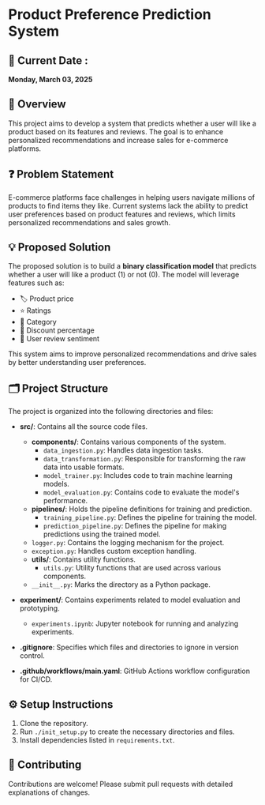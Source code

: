 # Product Preference Prediction System  

## 📅 Current Date : 
**Monday, March 03, 2025**


## 📖 Overview
This project aims to develop a system that predicts whether a user will like a product based on its features and reviews. The goal is to enhance personalized recommendations and increase sales for e-commerce platforms.

## ❓ Problem Statement
E-commerce platforms face challenges in helping users navigate millions of products to find items they like. Current systems lack the ability to predict user preferences based on product features and reviews, which limits personalized recommendations and sales growth.

## 💡 Proposed Solution
The proposed solution is to build a **binary classification model** that predicts whether a user will like a product (1) or not (0). The model will leverage features such as:
- 🏷️ Product price  
- ⭐ Ratings  
- 📂 Category  
- 💸 Discount percentage  
- 📝 User review sentiment  

This system aims to improve personalized recommendations and drive sales by better understanding user preferences.

## 🗂️ Project Structure
The project is organized into the following directories and files:

- **src/**: Contains all the source code files.
  - **components/**: Contains various components of the system.
    - `data_ingestion.py`: Handles data ingestion tasks.
    - `data_transformation.py`: Responsible for transforming the raw data into usable formats.
    - `model_trainer.py`: Includes code to train machine learning models.
    - `model_evaluation.py`: Contains code to evaluate the model's performance.
  - **pipelines/**: Holds the pipeline definitions for training and prediction.
    - `training_pipeline.py`: Defines the pipeline for training the model.
    - `prediction_pipeline.py`: Defines the pipeline for making predictions using the trained model.
  - `logger.py`: Contains the logging mechanism for the project.
  - `exception.py`: Handles custom exception handling.
  - **utils/**: Contains utility functions.
    - `utils.py`: Utility functions that are used across various components.
  - `__init__.py`: Marks the directory as a Python package.

- **experiment/**: Contains experiments related to model evaluation and prototyping.
  - `experiments.ipynb`: Jupyter notebook for running and analyzing experiments.

- **.gitignore**: Specifies which files and directories to ignore in version control.
- **.github/workflows/main.yaml**: GitHub Actions workflow configuration for CI/CD.


## ⚙️ Setup Instructions
1. Clone the repository.  
2. Run `./init_setup.py` to create the necessary directories and files.  
3. Install dependencies listed in `requirements.txt`.  


## 🤝 Contributing
Contributions are welcome! Please submit pull requests with detailed explanations of changes.

